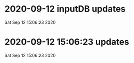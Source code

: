 
# 2020-09-12 inputDB updates 
 Sat Sep 12 15:06:23 2020 


# 2020-09-12 15:06:23 updates 
 Sat Sep 12 15:06:23 2020 

